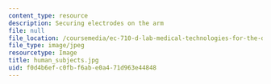 ```yaml
---
content_type: resource
description: Securing electrodes on the arm
file: null
file_location: /coursemedia/ec-710-d-lab-medical-technologies-for-the-developing-world-spring-2010/f0d4b6efc0fbf6abe0a471d963e44848_human_subjects.jpg
file_type: image/jpeg
resourcetype: Image
title: human_subjects.jpg
uid: f0d4b6ef-c0fb-f6ab-e0a4-71d963e44848
---
```


